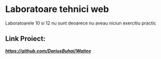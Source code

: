 # Laboratoare tehnici web

Laboratoarele 10 si 12 nu sunt deoarece nu aveau niciun exercitiu practic

## Link Proiect: 
***https://github.com/DariusBuhai/Waitee***
